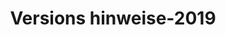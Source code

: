 ﻿---
title: Versions hinweise-2019
type: docs
weight: 20
url: /de/net/release-notes-2019/
description: Die im Jahr 2019 ver öffentlich ten Release Notes von Aspose.3D.
---
